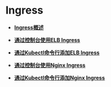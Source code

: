 # Ingress<a name="cce_01_0248"></a>

-   **[Ingress概述](Ingress概述.md)**  

-   **[通过控制台使用ELB Ingress](通过控制台使用ELB-Ingress-76.md)**  

-   **[通过Kubectl命令行添加ELB Ingress](通过Kubectl命令行添加ELB-Ingress-77.md)**  

-   **[通过控制台使用Nginx Ingress](通过控制台使用Nginx-Ingress-78.md)**  

-   **[通过Kubectl命令行添加Nginx Ingress](通过Kubectl命令行添加Nginx-Ingress-79.md)**  


